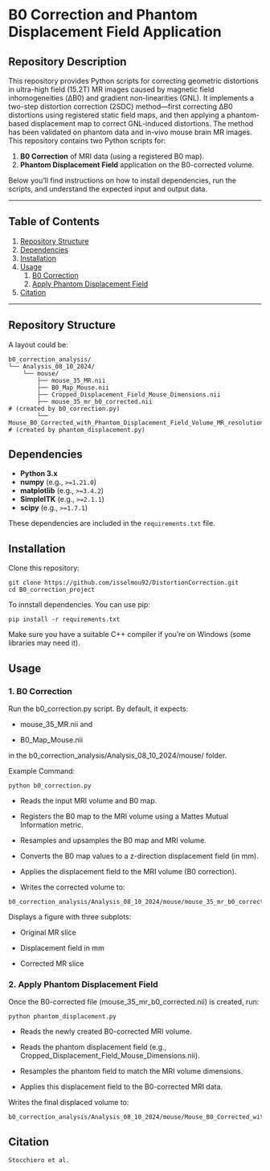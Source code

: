 # B0 Correction and Phantom Displacement Field Application
## Repository Description

This repository provides Python scripts for correcting geometric distortions in ultra-high field (15.2T) MR images caused by magnetic field inhomogeneities (ΔB0) and gradient non-linearities (GNL). It implements a two-step distortion correction (2SDC) method—first correcting ΔB0 distortions using registered static field maps, and then applying a phantom-based displacement map to correct GNL-induced distortions. The method has been validated on phantom data and in-vivo mouse brain MR images.
This repository contains two Python scripts for:
1. **B0 Correction** of MRI data (using a registered B0 map).
2. **Phantom Displacement Field** application on the B0-corrected volume.

Below you’ll find instructions on how to install dependencies, run the scripts, and understand the expected input and output data.

---

## Table of Contents
1. [Repository Structure](#repository-structure)
2. [Dependencies](#dependencies)
3. [Installation](#installation)
4. [Usage](#usage)
   1. [B0 Correction](#1-b0-correction)
   2. [Apply Phantom Displacement Field](#2-apply-phantom-displacement)
5. [Citation](#citation)
---

## Repository Structure

A layout could be:

```console
b0_correction_analysis/
└── Analysis_08_10_2024/
    └── mouse/
        ├── mouse_35_MR.nii
        ├── B0_Map_Mouse.nii
        ├── Cropped_Displacement_Field_Mouse_Dimensions.nii
        ├── mouse_35_mr_b0_corrected.nii                                # (created by b0_correction.py)
        └── Mouse_B0_Corrected_with_Phantom_Displacement_Field_Volume_MR_resolution.nii   # (created by phantom_displacement.py)
```

## Dependencies
- **Python 3.x**  
- **numpy** (e.g., `>=1.21.0`)
- **matplotlib** (e.g., `>=3.4.2`)
- **SimpleITK** (e.g., `>=2.1.1`)
- **scipy** (e.g., `>=1.7.1`)

These dependencies are included in the `requirements.txt` file.

## Installation

Clone this repository:

```console
git clone https://github.com/isselmou92/DistortionCorrection.git
cd B0_correction_project
```
To innstall dependencies. You can use pip:

```console
pip install -r requirements.txt
```
Make sure you have a suitable C++ compiler if you’re on Windows (some libraries may need it).

## Usage
### 1. B0 Correction
Run the b0_correction.py script. By default, it expects:

- mouse_35_MR.nii and

- B0_Map_Mouse.nii

in the b0_correction_analysis/Analysis_08_10_2024/mouse/ folder.

Example Command:

```console
python b0_correction.py
```
- Reads the input MRI volume and B0 map.

- Registers the B0 map to the MRI volume using a Mattes Mutual Information metric.

- Resamples and upsamples the B0 map and MRI volume.

- Converts the B0 map values to a z-direction displacement field (in mm).

- Applies the displacement field to the MRI volume (B0 correction).

- Writes the corrected volume to:

```console
b0_correction_analysis/Analysis_08_10_2024/mouse/mouse_35_mr_b0_corrected.nii
```

Displays a figure with three subplots:

- Original MR slice

- Displacement field in mm

- Corrected MR slice

### 2. Apply Phantom Displacement Field
Once the B0-corrected file (mouse_35_mr_b0_corrected.nii) is created, run:

```console
python phantom_displacement.py
```
- Reads the newly created B0-corrected MRI volume.

- Reads the phantom displacement field (e.g., Cropped_Displacement_Field_Mouse_Dimensions.nii).

- Resamples the phantom field to match the MRI volume dimensions.

- Applies this displacement field to the B0-corrected MRI data.

Writes the final displaced volume to:

```console
b0_correction_analysis/Analysis_08_10_2024/mouse/Mouse_B0_Corrected_with_Phantom_Displacement_Field_Volume_MR_resolution.nii
```
## Citation
```console
Stocchiero et al.
```
